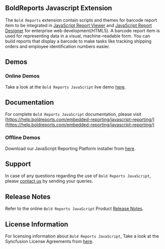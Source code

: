 ## BoldReports Javascript Extension

The `Bold Reports` extension contain scripts and themes for barcode report item to be integrated in [JavaScript Report Viewer](https://www.boldreports.com/embedded-reporting/javascript-report-viewer) and [JavaScript Report Designer](https://www.boldreports.com/embedded-reporting/javascript-report-designer) for enterprise web development(HTML5). A barcode report item is used for representing data in a visual, machine-readable form. You can build reports that display a barcode to make tasks like tracking shipping orders and employee identification numbers easier.

## Demos

### Online Demos

Take a look at the `Bold Reports JavaScript` live demo [here](https://demos.boldreports.com/home/).

## Documentation

For complete `Bold Reports JavaScript` documentation, please visit [https://help.boldreports.com/embedded-reporting/javascript-reporting/](https://help.boldreports.com/embedded-reporting/javascript-reporting/)

### Offline Demos

Download our JavaScript Reporting Platform installer from [here](https://www.boldreports.com/pricing/).

## Support

In case of any questions regarding the use of `Bold Reports JavaScript`, please [contact us](mailto:support@boldreports.com) by sending your queries.

## Release Notes

Refer to the online `Bold Reports JavaScript` Product [Release Notes](https://www.boldreports.com/release-history/).

## License Information

For licensing information about `Bold Reports JavaScript`, Take a look at the Syncfusion License Agreements from [here](https://www.boldreports.com/terms-of-use).